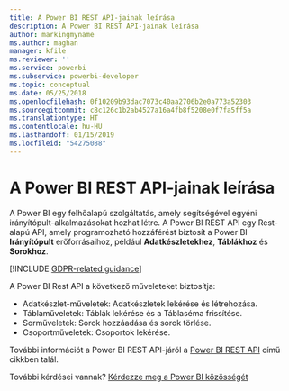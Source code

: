 ```yaml
---
title: A Power BI REST API-jainak leírása
description: A Power BI REST API-jainak leírása
author: markingmyname
ms.author: maghan
manager: kfile
ms.reviewer: ''
ms.service: powerbi
ms.subservice: powerbi-developer
ms.topic: conceptual
ms.date: 05/25/2018
ms.openlocfilehash: 0f10209b93dac7073c40aa2706b2e0a773a52303
ms.sourcegitcommit: c8c126c1b2ab4527a16a4fb8f5208e0f7fa5ff5a
ms.translationtype: HT
ms.contentlocale: hu-HU
ms.lasthandoff: 01/15/2019
ms.locfileid: "54275088"
---
```

# <a name="power-bi-rest-api-reference"></a>A Power BI REST API-jainak leírása

A Power BI egy felhőalapú szolgáltatás, amely segítségével egyéni irányítópult-alkalmazásokat hozhat létre. A Power BI REST API egy Rest-alapú API, amely programozható hozzáférést biztosít a Power BI **Irányítópult** erőforrásaihoz, például **Adatkészletekhez**, **Táblákhoz** és **Sorokhoz**.

[!INCLUDE [GDPR-related guidance](../includes/gdpr-hybrid-note.md)]

A Power BI Rest API a következő műveleteket biztosítja:

* Adatkészlet-műveletek: Adatkészletek lekérése és létrehozása.
* Táblaműveletek: Táblák lekérése és a Táblaséma frissítése.
* Sorműveletek: Sorok hozzáadása és sorok törlése.
* Csoportműveletek: Csoportok lekérése.

További információt a Power BI REST API-járól a [Power BI REST API](https://docs.microsoft.com/rest/api/power-bi/) című cikkben talál.

További kérdései vannak? [Kérdezze meg a Power BI közösségét](http://community.powerbi.com/)